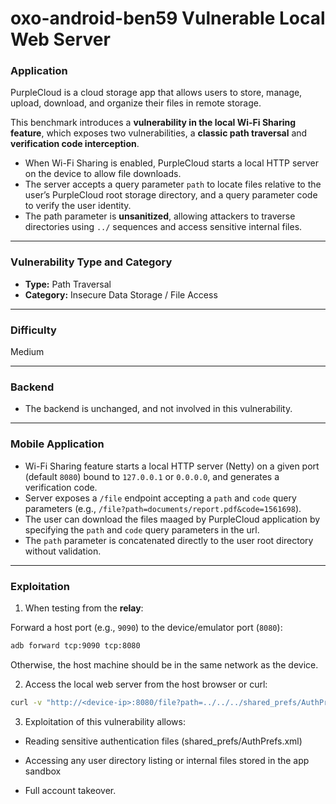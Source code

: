 # oxo-android-ben59 Vulnerable Local Web Server

### Application

PurpleCloud is a cloud storage app that allows users to store, manage, upload, download, and organize their files in remote storage.

This benchmark introduces a **vulnerability in the local Wi-Fi Sharing feature**, which exposes two vulnerabilities, a **classic path traversal** and **verification code interception**.

- When Wi-Fi Sharing is enabled, PurpleCloud starts a local HTTP server on the device to allow file downloads.
- The server accepts a query parameter `path` to locate files relative to the user’s PurpleCloud root storage directory, and a query parameter code to verify the user identity.
- The path parameter is **unsanitized**, allowing attackers to traverse directories using `../` sequences and access sensitive internal files.

---

### Vulnerability Type and Category

- **Type:** Path Traversal
- **Category:** Insecure Data Storage / File Access

---

### Difficulty

Medium

---

### Backend

- The backend is unchanged, and not involved in this vulnerability.

---

### Mobile Application

- Wi-Fi Sharing feature starts a local HTTP server (Netty) on a given port (default `8080`) bound to `127.0.0.1` or `0.0.0.0`, and generates a verification code.
- Server exposes a `/file` endpoint accepting a `path` and `code` query parameters (e.g., `/file?path=documents/report.pdf&code=1561698`).
- The user can download the files maaged by PurpleCloud application by specifying the `path` and `code` query parameters in the url.
- The `path` parameter is concatenated directly to the user root directory without validation.

---

### Exploitation

1. When testing from the **relay**:

Forward a host port (e.g., `9090`) to the device/emulator port (`8080`):

```bash
adb forward tcp:9090 tcp:8080
```

Otherwise, the host machine should be in the same network as the device.

2. Access the local web server from the host browser or curl:

```bash
curl -v "http://<device-ip>:8080/file?path=../../../shared_prefs/AuthPrefs.xml&code=123456"
```

3. Exploitation of this vulnerability allows:

- Reading sensitive authentication files (shared_prefs/AuthPrefs.xml)

- Accessing any user directory listing or internal files stored in the app sandbox

- Full account takeover.
